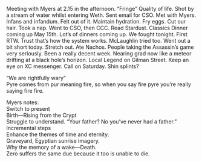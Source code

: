 Meeting with Myers at 2.15 in the afternoon. “Fringe” Quality of life. Shot by a stream of water whilst entering Weth. Sent email for CSO. Met with Myers. Infans and infandum. Felt out of it. Maintain hydration. Fry eggs. Cut our hair. Took a nap. Went to CSO, then CCC. Read Stardust. Classics Dinner coming up May 15th. Lot’s of dinners coming up. We fought tonight. First RTW. Trust that’s how the system works. McLaughlin tried too. Went out a bit short today. Stretch out. Ate Nachos. People taking the Assassin’s game very seriously. Been a really decent week. Nearing grad now like a meteor drifting at a black hole’s horizon. Local Legend on Gilman Street. Keep an eye on XC messenger. Call on Saturday. Shin splints?

“We are rightfully wary”  
Pyre comes from pur meaning fire, so when you say fire pyre you’re really saying fire fire.

Myers notes:  
Switch to present  
Birth—Rising from the Crypt  
Struggle to understand. “Your father? No you’ve never had a father.”  
Incremental steps  
Enhance the themes of time and eternity.   
Graveyard, Egyptian sunrise imagery.   
Why the memory of a wake—Death.  
Zero suffers the same due because it too is unable to die.